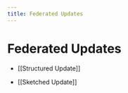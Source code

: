 ```yaml
---
title: Federated Updates
---
```


# Federated Updates
- [[Structured Update]] 

- [[Sketched Update]]















